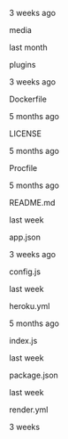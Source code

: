 
3 weeks ago

media

last month

plugins

3 weeks ago

Dockerfile

5 months ago

LICENSE

5 months ago

Procfile

5 months ago

README.md

last week

app.json

3 weeks ago

config.js

last week

heroku.yml

5 months ago

index.js

last week

package.json

last week

render.yml

3 weeks

